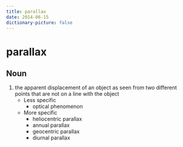 ```yaml
---
title: parallax
date: 2014-06-15
dictionary-picture: false
---
```


# parallax


## Noun

1. the apparent displacement of an object as seen from two different points that are not on a line with the object
	- Less specific
		- optical phenomenon
	- More specific
		- heliocentric parallax
		- annual parallax
		- geocentric parallax
		- diurnal parallax


